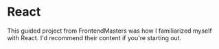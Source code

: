 # React

This guided project from FrontendMasters was how I familiarized myself with React. I'd recommend their content if you're starting out.
